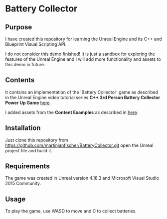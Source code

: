 # Battery Collector

## Purpose
I have created this repository for learning the Unreal Engine and its C++ and Blueprint Visual Scripting API.

I do not consider this demo finished! 
It is just a sandbox for exploring the features of the Unreal Engine and I will add more functionality and assets to this demo in future.

## Contents
It contains an implementation of the 'Battery Collector' game as described in the Unreal Engine video tutorial series **C++ 3rd Person Battery Collector Power Up Game**
[here](https://docs.unrealengine.com/latest/INT/Videos/PLZlv_N0_O1gYup-gvJtMsgJqnEB_dGiM4/mSRov77hNR4/index.html).

I added assets from the **Content Examples** as described in 
[here](https://docs.unrealengine.com/en-us/Resources/ContentExamples).

## Installation
Just clone this repository from 
https://github.com/martinjanfischer/BatteryCollector.git
open the Unreal project file and build it. 

## Requirements
The game was created in Unreal version 4.18.3 and Microsoft Visual Studio 2015 Community.

## Usage
To play the game, use WASD to move and C to collect batteries.
